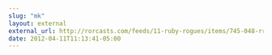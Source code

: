 ```yaml
---
slug: "mk"
layout: external
external_url: http://rorcasts.com/feeds/11-ruby-rogues/items/745-048-rr-crafting-rails-applications-with-jose-valim
date: 2012-04-11T11:13:41-05:00
---
```


